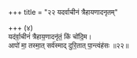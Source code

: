 +++
title = "२२ यदर्वाचीनं त्रैहायणादनृतम्"

+++
(४)  
यद॑र्वा॒चीनं॑ त्रैहाय॒णादनृ॑तं॒ किं चो॑दि॒म।  
आपो॑ मा॒ तस्मा॒त् सर्व॑स्माद् दुरि॒तात् पा॒न्त्वंह॑सः ॥२२॥  
